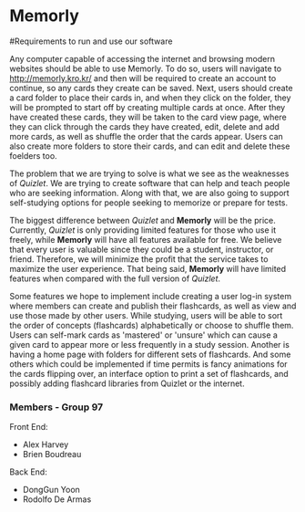 # Memorly

#Requirements to run and use our software

Any computer capable of accessing the internet and browsing modern websites should be able to use Memorly. To do so, users will navigate to http://memorly.kro.kr/ and then will be required to create an account to continue, so any cards they create can be saved. Next, users should create a card folder to place their cards in, and when they click on the folder, they will be prompted to start off by creating multiple cards at once. After they have created these cards, they will be taken to the card view page, where they can click through the cards they have created, edit, delete and add more cards, as well as shuffle the order that the cards appear. Users can also create more folders to store their cards, and can edit and delete these foelders too.







The problem that we are trying to solve is what we see as the weaknesses of *Quizlet*. We are trying to create software that can help and teach people who are seeking information. Along with that, we are also going to support self-studying options for people seeking to memorize or prepare for tests.  

The biggest difference between *Quizlet* and **Memorly** will be the price. Currently, *Quizlet* is only providing limited features for those who use it freely, while **Memorly** will have all features available for free. We believe that every user is valuable since they could be a student, instructor, or friend. Therefore, we will minimize the profit that the service takes to maximize the user experience. That being said, **Memorly** will have limited features when compared with the full version of *Quizlet*.

Some features we hope to implement include creating a user log-in system where members can create and publish their flashcards, as well as view and use those made by other users.  While studying, users will be able to sort the order of concepts (flashcards) alphabetically or choose to shuffle them. Users can self-mark cards as 'mastered' or 'unsure' which can cause a given card to appear more or less frequently in a study session. Another is having a home page with folders for different sets of flashcards. And some others which could be implemented if time permits is fancy animations for the cards flipping over, an interface option to print a set of flashcards, and possibly adding flashcard libraries from Quizlet or the internet.

### Members - Group 97

Front End:
- Alex Harvey
- Brien Boudreau

Back End:
- DongGun Yoon
- Rodolfo De Armas
